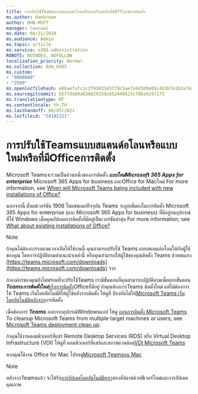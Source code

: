```yaml
---
title: การปรับใช้Teamsแบบสแตนด์อโลนหรือแบบใหม่หรือที่มีOfficeการติดตั้ง
ms.author: danbrown
author: DHB-MSFT
manager: laurawi
ms.date: 04/21/2020
ms.audience: Admin
ms.topic: article
ms.service: o365-administration
ROBOTS: NOINDEX, NOFOLLOW
localization_priority: Normal
ms.collection: Adm_O365
ms.custom:
- "9000660"
- "2509"
ms.openlocfilehash: e8baefafc1c2f9583345779c5ae7a9d3d0e05c4b3b7e1b3a74a9a22f7ceed02a
ms.sourcegitcommit: b5f7da89a650d2915dc652449623c78be6247175
ms.translationtype: MT
ms.contentlocale: th-TH
ms.lasthandoff: 08/05/2021
ms.locfileid: "54102221"
---
```

# <a name="deploying-teams-as-standalone-or-with-new-or-existing-office-installations"></a>การปรับใช้Teamsแบบสแตนด์อโลนหรือแบบใหม่หรือที่มีOfficeการติดตั้ง

Microsoft Teamsจะรวมเป็นส่วนหนึ่งของการติดตั้ง ***แบบใหม่Microsoft 365 Apps for enterprise*** Microsoft 365 Apps for business และOffice for Macใหม่ For more information, see [When will Microsoft Teams being included with new installations of Office?](https://docs.microsoft.com/deployoffice/teams-install#when-will-microsoft-teams-start-being-included-with-new-installations-of-microsoft-365-apps)

นอกจากนี้ ตั้งแต่เวอร์ชัน 1906 ในแชนเนลปัจจุบัน Teams จะถูกเพิ่มลงในการติดตั้ง Microsoft 365 Apps for enterprise (และ Microsoft 365 Apps for business) ที่มีอยู่บนอุปกรณ์ที่ใช้ Windows เมื่อคุณอัปเดตการติดตั้งที่มีอยู่เป็นเวอร์ชันล่าสุด For more information, see [What about existing installations of Office?](https://docs.microsoft.com/deployoffice/teams-install#what-about-existing-installations-of-microsoft-365-apps)

> [!NOTE]
> ถ้าคุณไม่ต้องการรอตามเวลาเปิดให้ใช้งานนี้ คุณสามารถปรับใช้ Teams แบบสแตนด์อโลนให้กับผู้ใช้ของคุณ โดยการปฏิบัติตามคํา[](https://docs.microsoft.com/MicrosoftTeams/msi-deployment)แนะนําเหล่านี้ หรือคุณสามารถให้ผู้ใช้ของคุณติดตั้ง Teams ด้วยตนเอง [https://teams.microsoft.com/downloads](https://teams.microsoft.com/downloads) จาก

ถ้าองค์กรของคุณยังไม่พร้อมที่จะปรับใช้Teams เรามีขั้นตอนที่คุณสามารถปฏิบัติตามเพื่อแยกขั้นตอน ***Teamsการติดตั้งใหม่***[หรือการติดตั้ง](https://docs.microsoft.com/deployoffice/teams-install#use-group-policy-to-control-the-installation-of-microsoft-teams)Officeที่มีอยู่ [](https://docs.microsoft.com/deployoffice/teams-install#how-to-exclude-microsoft-teams-from-new-installations-of-microsoft-365-apps) ถ้าคุณต้องการTeams ติดตั้งใหม่ แต่ไม่ต้องการให้ Teams เริ่มโดยอัตโนมัติให้ผู้ใช้หลังจากติดตั้ง ให้ดูที่ ป้องกันไม่ให้[Microsoft Teams เริ่มโดยอัตโนมัติหลังจาก](https://docs.microsoft.com/deployoffice/teams-install#use-group-policy-to-prevent-microsoft-teams-from-starting-automatically-after-installation)การติดตั้ง

เมื่อต้องการ ***Teams*** ออกจากอุปกรณ์Windowsแอป ให้ดู [ถอนการติดตั้ง Microsoft Teams](https://support.office.com/article/3b159754-3c26-4952-abe7-57d27f5f4c81) To cleanup Microsoft Teams from multiple target machines or users, see [Microsoft Teams deployment clean up](https://docs.microsoft.com/microsoftteams/scripts/powershell-script-teams-deployment-clean-up).

ถ้าคุณใช้งานคอมพิวเตอร์ที่แชร์ Remote Desktop Services (RDS) หรือ Virtual Desktop Infrastructure (VDI) ให้ดูที่ คอมพิวเตอร์ที่แชร์และสภาพแวดล้อม[VDI Microsoft Teams](https://docs.microsoft.com/deployoffice/teams-install#shared-computer-and-vdi-environments-with-microsoft-teams)

หากคุณใช้งาน Office for Mac โปรดดู[Microsoft Teamsบน Mac](https://docs.microsoft.com/deployoffice/teams-install#microsoft-teams-installations-on-a-mac)

> [!NOTE]
> หลังจากTeamsแล้ว จะได้รับ[การอัปเดตโดยอัตโนมัติทุกๆ](https://docs.microsoft.com/deployoffice/teams-install#feature-and-quality-updates-for-microsoft-teams)สองสัปดาห์ด้วยฟีเจอร์ใหม่และการอัปเดตคุณภาพ 